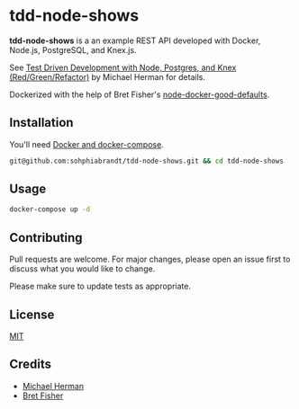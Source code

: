 # tdd-node-shows

**tdd-node-shows** is a an example REST API developed with Docker, Node.js, PostgreSQL, and Knex.js.

See [Test Driven Development with Node, Postgres, and Knex (Red/Green/Refactor)][mherman] by Michael Herman for details.

Dockerized with the help of Bret Fisher's [node-docker-good-defaults][nodedockerdefaults].

## Installation

You'll need [Docker and docker-compose][dc].

```bash
git@github.com:sohphiabrandt/tdd-node-shows.git && cd tdd-node-shows
```

## Usage

```bash
docker-compose up -d
```

## Contributing

Pull requests are welcome. For major changes, please open an issue first to discuss what you would like to change.

Please make sure to update tests as appropriate.

## License

[MIT](LICENSE)

## Credits

- [Michael Herman][mherman]
- [Bret Fisher][nodedockerdefaults]

[dc]: https://docs.docker.com/compose/
[mherman]: https://mherman.org/blog/test-driven-development-with-node/
[nodedockerdefaults]: https://github.com/BretFisher/node-docker-good-defaults
